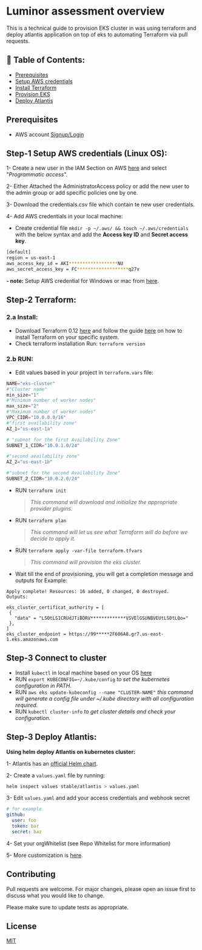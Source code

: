 # Luminor assessment overview

This is a technical guide to provision EKS cluster in was using terraform and deploy atlantis application on top of eks to automating Terraform via pull requests.

## 📝 Table of Contents:

- [Prerequisites](#Prerequisites)
- [Setup AWS credentials](#new_environment)
- [Install Terraform](#Install_Terraform)
- [Provision EKS](#provesion_EKS)
- [Deploy Atlantis](#Deploy_Atlantis)


## Prerequisites
- AWS account [Signup/Login](https://console.aws.amazon.com/console/home?nc2=h_ct&src=header-signin)


## Step-1 Setup AWS credentials (Linux OS):

1- Create a new user in the IAM Section on AWS [here](https://console.aws.amazon.com/iam/home?region=us-east-1#/users) and select "*Programmatic access*".

2- Either Attached the AdministratorAccess policy or add the new user to the admin group or add specific policies one by one.  

3- Download the credentials.csv file which contain te new user credentials.

4- Add AWS credentials in your local machine:
   
  - Create credential file ```mkdir -p ~/.aws/ && touch ~/.aws/credentials``` with the below syntax and add the **Access key ID** and **Secret access key**.
```bash
[default]
region = us-east-1
aws_access_key_id = AKI******************NU
aws_secret_access_key = FC*******************q27v

```
**- note:** 
  Setup AWS credential for Windows or mac from [here](https://docs.aws.amazon.com/sdk-for-java/v1/developer-guide/setup-credentials.html).

## Step-2 Terraform:

### 2.a Install:

- Download Terraform 0.12 [here](https://releases.hashicorp.com/terraform/) and follow the guide [here](https://www.terraform.io/intro/getting-started/install.html) on how to install Terraform on your specific system.
- Check terraform installation Run: `terraform version`

### 2.b RUN:
- Edit values based in your project in `terraform.vars` file:
```tf
NAME="eks-cluster"
#"Cluster name"
min_size="1"
#"Minimum number of worker nodes"
max_size="2"
#"Maximum number of worker nodes"
VPC_CIDR="10.0.0.0/16"
#"first availability zone"
AZ_1="us-east-1a"

# "subnet for the first Availability Zone"
SUBNET_1_CIDR="10.0.1.0/24"

#"second availability zone"
AZ_2="us-east-1b"

#"subnet for the second Availability Zone"
SUBNET_2_CIDR="10.0.2.0/24"
```
- RUN `terraform init`

  > *This command will download and initialize the appropriate provider plugins.*
- RUN `terraform plan` 

  >   *This command will let us see what Terraform will do before we decide to apply it.*
- RUN `terraform apply -var-file terraform.tfvars` 

  >  *This command will provision the eks cluster.*
- Wait till the end of provisioning, you will get a completion message and outputs for Example:

 ```
Apply complete! Resources: 16 added, 0 changed, 0 destroyed.
Outputs:

eks_cluster_certificat_authority = [
  {
    "data" = "LS0tLS1CRUdJTiBDRV*************VSVElGSUNBVEUtLS0tLQo="
  },
]
eks_cluster_endpoint = https://99*****2F606A8.gr7.us-east-1.eks.amazonaws.com
  ```
## Step-3 Connect to cluster
- Install `kubectl` in local machine based on your OS [here](https://kubernetes.io/docs/tasks/tools/install-kubectl/)
- RUN `export KUBECONFIG=~/.kube/config`
     *to set the kubernetes configuration in PATH.*
- RUN `aws eks update-kubeconfig --name "CLUSTER-NAME"`
     *this command will generate a config file under ~/.kube directory with all configuration required.*
- RUN `kubectl cluster-info`
     *to get cluster details and check your configuration.*


## Step-3 Deploy Atlantis:

  **Using helm deploy Atlantis on kubernetes cluster:**

1- Atlantis has an [official Helm chart](https://hub.kubeapps.com/charts/stable/atlantis).

2- Create a `values.yaml` file by running:

```sh
helm inspect values stable/atlantis > values.yaml
```
3- Edit `values.yaml` and add your access credentials and webhook secret
```yaml
# for example
github:
  user: foo
  token: bar
  secret: baz
``` 
4- Set your orgWhitelist (see Repo Whitelist for more information)

5- More customization is [here](https://github.com/helm/charts/tree/master/stable/atlantis#customization).

 
## Contributing
Pull requests are welcome. For major changes, please open an issue first to discuss what you would like to change.

Please make sure to update tests as appropriate.

## License
[MIT](https://choosealicense.com/licenses/mit/)